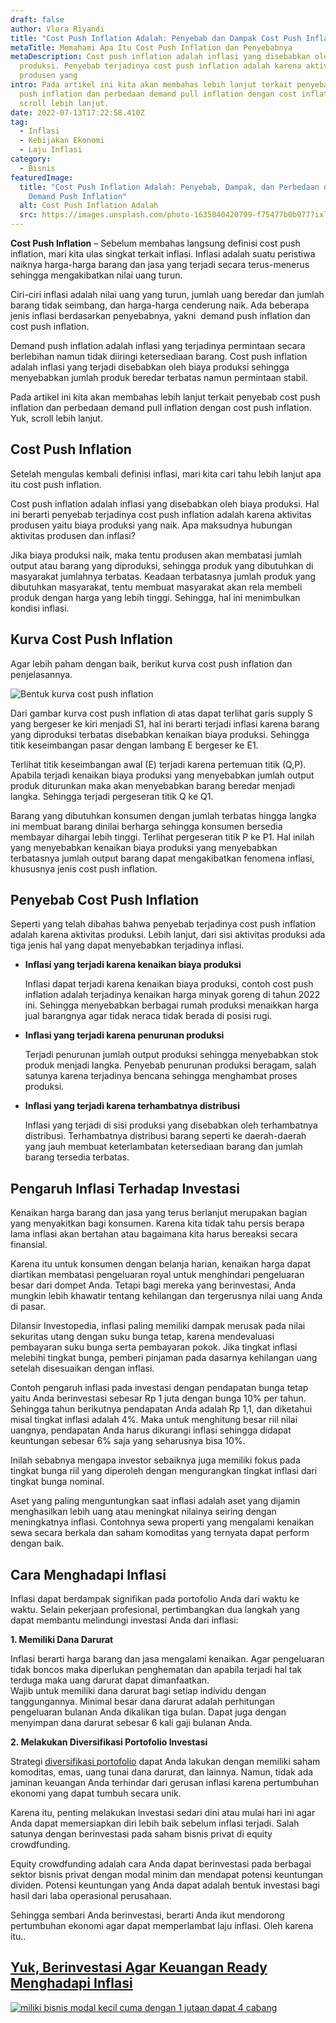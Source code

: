 ```yaml
---
draft: false
author: Vlora Riyandi
title: "Cost Push Inflation Adalah: Penyebab dan Dampak Cost Push Inflation"
metaTitle: Memahami Apa Itu Cost Push Inflation dan Penyebabnya
metaDescription: Cost push inflation adalah inflasi yang disebabkan oleh biaya
  produksi. Penyebab terjadinya cost push inflation adalah karena aktivitas
  produsen yang
intro: Pada artikel ini kita akan membahas lebih lanjut terkait penyebab cost
  push inflation dan perbedaan demand pull inflation dengan cost inflation. Yuk,
  scroll lebih lanjut.
date: 2022-07-13T17:22:58.410Z
tag:
  - Inflasi
  - Kebijakan Ekonomi
  - Laju Inflasi
category:
  - Bisnis
featuredImage:
  title: "Cost Push Inflation Adalah: Penyebab, Dampak, dan Perbedaan dengan
    Demand Push Inflation"
  alt: Cost Push Inflation Adalah
  src: https://images.unsplash.com/photo-1635840420799-f75477b0b977?ixlib=rb-1.2.1&ixid=MnwxMjA3fDB8MHxwaG90by1wYWdlfHx8fGVufDB8fHx8&auto=format&fit=crop&w=869&q=80
---
```

**Cost Push Inflation** – Sebelum membahas langsung definisi cost push inflation, mari kita ulas singkat terkait inflasi. Inflasi adalah suatu peristiwa naiknya harga-harga barang dan jasa yang terjadi secara terus-menerus sehingga mengakibatkan nilai uang turun.

Ciri-ciri inflasi adalah nilai uang yang turun, jumlah uang beredar dan jumlah barang tidak seimbang, dan harga-harga cenderung naik. Ada beberapa jenis inflasi berdasarkan penyebabnya, yakni  demand push inflation dan cost push inflation.

Demand push inflation adalah inflasi yang terjadinya permintaan secara berlebihan namun tidak diiringi ketersediaan barang. Cost push inflation adalah inflasi yang terjadi disebabkan oleh biaya produksi sehingga menyebabkan jumlah produk beredar terbatas namun permintaan stabil.

Pada artikel ini kita akan membahas lebih lanjut terkait penyebab cost push inflation dan perbedaan demand pull inflation dengan cost push inflation. Yuk, scroll lebih lanjut.

## Cost Push Inflation

Setelah mengulas kembali definisi inflasi, mari kita cari tahu lebih lanjut apa itu cost push inflation.

Cost push inflation adalah inflasi yang disebabkan oleh biaya produksi. Hal ini berarti penyebab terjadinya cost push inflation adalah karena aktivitas produsen yaitu biaya produksi yang naik. Apa maksudnya hubungan aktivitas produsen dan inflasi?

Jika biaya produksi naik, maka tentu produsen akan membatasi jumlah output atau barang yang diproduksi, sehingga produk yang dibutuhkan di masyarakat jumlahnya terbatas. Keadaan terbatasnya jumlah produk yang dibutuhkan masyarakat, tentu membuat masyarakat akan rela membeli produk dengan harga yang lebih tinggi. Sehingga, hal ini menimbulkan kondisi inflasi. 

## Kurva Cost Push Inflation

Agar lebih paham dengan baik, berikut kurva cost push inflation dan penjelasannya.

![Bentuk kurva cost push inflation](https://lh5.googleusercontent.com/gReO-jobMxrr6wvormzLkdyHQgNSByiv9cZmxPNNHWPnKe8guNDYEZn1uYhH3X8lK4wVh3tlDclOw06pZDndarRhiI2dQhq0Mo95bYp8Ik1p28RBlkK007Dv-V-gF71rUE-d0DA4HQQrxkL_oO0 "memahami jenis-jenis cost push inflation")

Dari gambar kurva cost push inflation di atas dapat terlihat garis supply S yang bergeser ke kiri menjadi S1, hal ini berarti terjadi inflasi karena barang yang diproduksi terbatas disebabkan kenaikan biaya produksi. Sehingga titik keseimbangan pasar dengan lambang E bergeser ke E1.

Terlihat titik keseimbangan awal (E) terjadi karena pertemuan titik (Q,P). Apabila terjadi kenaikan biaya produksi yang menyebabkan jumlah output produk diturunkan maka akan menyebabkan barang beredar menjadi langka. Sehingga terjadi pergeseran titik Q ke Q1.

Barang yang dibutuhkan konsumen dengan jumlah terbatas hingga langka ini membuat barang dinilai berharga sehingga konsumen bersedia membayar dihargai lebih tinggi. Terlihat pergeseran titik P ke P1. Hal inilah yang menyebabkan kenaikan biaya produksi yang menyebabkan terbatasnya jumlah output barang dapat mengakibatkan fenomena inflasi, khususnya jenis cost push inflation.

## Penyebab Cost Push Inflation 

Seperti yang telah dibahas bahwa penyebab terjadinya cost push inflation adalah karena aktivitas produksi. Lebih lanjut, dari sisi aktivitas produksi ada tiga jenis hal yang dapat menyebabkan terjadinya inflasi. 

* **Inflasi yang terjadi karena kenaikan biaya produksi**

  Inflasi dapat terjadi karena kenaikan biaya produksi, contoh cost push inflation adalah terjadinya kenaikan harga minyak goreng di tahun 2022 ini. Sehingga menyebabkan berbagai rumah produksi menaikkan harga jual barangnya agar tidak neraca tidak berada di posisi rugi. 
* **Inflasi yang terjadi karena penurunan produksi**

  Terjadi penurunan jumlah output produksi sehingga menyebabkan stok produk menjadi langka. Penyebab penurunan produksi beragam, salah satunya karena terjadinya bencana sehingga menghambat proses produksi.
* **Inflasi yang terjadi karena terhambatnya distribusi**

  Inflasi yang terjadi di sisi produksi yang disebabkan oleh terhambatnya distribusi. Terhambatnya distribusi barang seperti ke daerah-daerah yang jauh membuat keterlambatan ketersediaan barang dan jumlah barang tersedia terbatas. 

## Pengaruh Inflasi Terhadap Investasi

Kenaikan harga barang dan jasa yang terus berlanjut merupakan bagian yang menyakitkan bagi konsumen. Karena kita tidak tahu persis berapa lama inflasi akan bertahan atau bagaimana kita harus bereaksi secara finansial.

Karena itu untuk konsumen dengan belanja harian, kenaikan harga dapat diartikan membatasi pengeluaran royal untuk menghindari pengeluaran besar dari dompet Anda. Tetapi bagi mereka yang berinvestasi, Anda mungkin lebih khawatir tentang kehilangan dan tergerusnya nilai uang Anda di pasar.

Dilansir Investopedia, inflasi paling memiliki dampak merusak pada nilai sekuritas utang dengan suku bunga tetap, karena mendevaluasi pembayaran suku bunga serta pembayaran pokok. Jika tingkat inflasi melebihi tingkat bunga, pemberi pinjaman pada dasarnya kehilangan uang setelah disesuaikan dengan inflasi. 

Contoh pengaruh inflasi pada investasi dengan pendapatan bunga tetap yaitu Anda berinvestasi sebesar Rp 1 juta dengan bunga 10% per tahun. Sehingga tahun berikutnya pendapatan Anda adalah Rp 1,1, dan diketahui misal tingkat inflasi adalah 4%. Maka untuk menghitung besar riil nilai uangnya, pendapatan Anda harus dikurangi inflasi sehingga didapat keuntungan sebesar 6% saja yang seharusnya bisa 10%.

Inilah sebabnya mengapa investor sebaiknya juga memiliki fokus pada tingkat bunga riil yang diperoleh dengan mengurangkan tingkat inflasi dari tingkat bunga nominal.

Aset yang paling menguntungkan saat inflasi adalah aset yang dijamin menghasilkan lebih uang atau meningkat nilainya seiring dengan meningkatnya inflasi. Contohnya sewa properti yang mengalami kenaikan sewa secara berkala dan saham komoditas yang ternyata dapat perform dengan baik.

## Cara Menghadapi Inflasi

Inflasi dapat berdampak signifikan pada portofolio Anda dari waktu ke waktu. Selain pekerjaan profesional, pertimbangkan dua langkah yang dapat membantu melindungi investasi Anda dari inflasi:

**1. Memiliki Dana Darurat**

Inflasi berarti harga barang dan jasa mengalami kenaikan. Agar pengeluaran tidak boncos maka diperlukan penghematan dan apabila terjadi hal tak terduga maka uang darurat dapat dimanfaatkan.\
Wajib untuk memiliki dana darurat bagi setiap individu dengan tanggungannya. Minimal besar dana darurat adalah perhitungan pengeluaran bulanan Anda dikalikan tiga bulan. Dapat juga dengan menyimpan dana darurat sebesar 6 kali gaji bulanan Anda.

**2. Melakukan Diversifikasi Portofolio Investasi**

Strategi [diversifikasi portofolio](https://landx.id/?utm_source=Blog&utm_medium=organic+keyword&utm_campaign=blog&utm_id=Blog) dapat Anda lakukan dengan memiliki saham komoditas, emas, uang tunai dana darurat, dan lainnya. Namun, tidak ada jaminan keuangan Anda terhindar dari gerusan inflasi karena pertumbuhan ekonomi yang dapat tumbuh secara unik. 

Karena itu, penting melakukan investasi sedari dini atau mulai hari ini agar Anda dapat memersiapkan diri lebih baik sebelum inflasi terjadi. Salah satunya dengan berinvestasi pada saham bisnis privat di equity crowdfunding.

Equity crowdfunding adalah cara Anda dapat berinvestasi pada berbagai sektor bisnis privat dengan modal minim dan mendapat potensi keuntungan dividen. Potensi keuntungan yang Anda dapat adalah bentuk investasi bagi hasil dari laba operasional perusahaan.

Sehingga sembari Anda berinvestasi, berarti Anda ikut mendorong pertumbuhan ekonomi agar dapat memperlambat laju inflasi. Oleh karena itu.. 

## [Yuk, Berinvestasi Agar Keuangan Ready Menghadapi Inflasi](https://landx.id/?utm_source=Blog&utm_medium=organic+keyword&utm_campaign=blog&utm_id=Blog)

<!--StartFragment-->

[![miliki bisnis modal kecil cuma dengan 1 jutaan dapat 4 cabang ](https://accountgram-production.sfo2.cdn.digitaloceanspaces.com/landx_ghost/2021/11/jadi-owner-bisnis-hanya-1-jutaan-dengan-cuan-yang-sangat-menjanjikan.png)](https://app.landx.id/?utm_source=Organic+Page&utm_medium=Content+Blog&utm_campaign=BlogLandX&utm_id=Blog)
